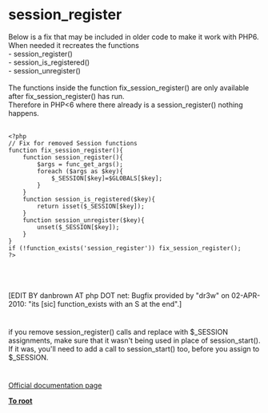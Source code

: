 # session_register



Below is a fix that may be included in older code to make it work with PHP6. <br>When needed it recreates the functions<br>- session_register()<br>- session_is_registered()<br>- session_unregister()<br><br>The functions inside the function fix_session_register() are only available  after fix_session_register() has run.<br>Therefore in PHP&lt;6 where there already is a session_register() nothing happens.<br><br>

```
<?php
// Fix for removed Session functions
function fix_session_register(){
    function session_register(){
        $args = func_get_args();
        foreach ($args as $key){
            $_SESSION[$key]=$GLOBALS[$key];
        }
    }
    function session_is_registered($key){
        return isset($_SESSION[$key]);
    }
    function session_unregister($key){
        unset($_SESSION[$key]);
    }
}
if (!function_exists('session_register')) fix_session_register();
?>
```
<br><br><br>[EDIT BY danbrown AT php DOT net: Bugfix provided by "dr3w" on 02-APR-2010: "its [sic] function_exists with an S at the end".]  

#

if you remove session_register() calls and replace with $_SESSION assignments, make sure that it wasn&apos;t being used in place of session_start(). If it was, you&apos;ll need to add a call to session_start() too, before you assign to $_SESSION.  

#

[Official documentation page](https://www.php.net/manual/en/function.session-register.php)

**[To root](/README.md)**